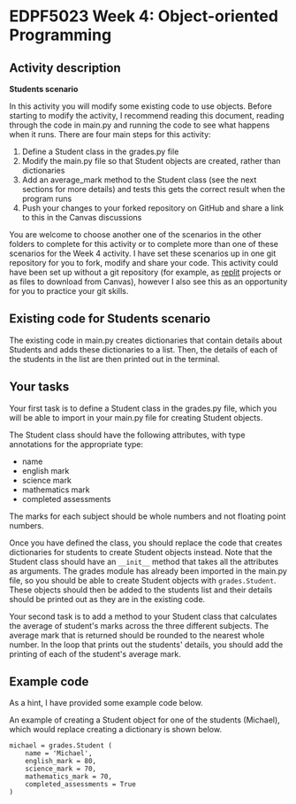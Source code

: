 # EDPF5023 Week 4: Object-oriented Programming 

## Activity description

**Students scenario**

In this activity you will modify some existing code to use objects.
Before starting to modify the activity, I recommend reading this document, reading through the code in main.py and running the code to see what happens when it runs.
There are four main steps for this activity:

1. Define a Student class in the grades.py file
2. Modify the main.py file so that Student objects are created, rather than dictionaries
3. Add an average_mark method to the Student class (see the next sections for more details) and tests this gets the correct result when the program runs 
4. Push your changes to your forked repository on GitHub and share a link to this in the Canvas discussions

You are welcome to choose another one of the scenarios in the other folders to complete for this activity or to complete more than one of these scenarios for the Week 4 activity.
I have set these scenarios up in one git repository for you to fork, modify and share your code.
This activity could have been set up without a git repository (for example, as [replit](https://replit.com) projects or as files to download from Canvas), however I also see this as an opportunity for you to practice your git skills.

## Existing code for Students scenario

The existing code in main.py creates dictionaries that contain details about Students and adds these dictionaries to a list.
Then, the details of each of the students in the list are then printed out in the terminal.

## Your tasks

Your first task is to define a Student class in the grades.py file, which you will be able to import in your main.py file for creating Student objects.

The Student class should have the following attributes, with type annotations for the appropriate type:

- name
- english mark
- science mark
- mathematics mark
- completed assessments

The marks for each subject should be whole numbers and not floating point numbers.

Once you have defined the class, you should replace the code that creates dictionaries for students to create Student objects instead.
Note that the Student class should have an `__init__` method that takes all the attributes as arguments.
The grades module has already been imported in the main.py file, so you should be able to create Student objects with `grades.Student`.
These objects should then be added to the students list and their details should be printed out as they are in the existing code.

Your second task is to add a method to your Student class that calculates the average of student's marks across the three different subjects. 
The average mark that is returned should be rounded to the nearest whole number. 
In the loop that prints out the students' details, you should add the printing of each of the student's average mark.

## Example code

As a hint, I have provided some example code below.

An example of creating a Student object for one of the students (Michael), which would replace creating a dictionary is shown below.

    michael = grades.Student (
        name = 'Michael',
        english_mark = 80,
        science_mark = 70,
        mathematics_mark = 70,
        completed_assessments = True
    )


